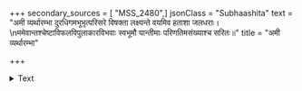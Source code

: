 +++
secondary_sources = [ "MSS_2480",]
jsonClass = "Subhaashita"
text = "अमी व्यर्थारम्भा दुरधिगमभूभृत्परिसरे विषक्ता लक्ष्यन्ते वयमिव हताशा जलधराः।  \nममेवान्तश्चेष्टाविफलविपुलाकारविभवाः स्वभूमौ यान्तीमाः परिणतिमसंख्याश्च सरितः॥"
title = "अमी व्यर्थारम्भा"

+++

<details><summary>Text</summary>

अमी व्यर्थारम्भा दुरधिगमभूभृत्परिसरे विषक्ता लक्ष्यन्ते वयमिव हताशा जलधराः।  
ममेवान्तश्चेष्टाविफलविपुलाकारविभवाः स्वभूमौ यान्तीमाः परिणतिमसंख्याश्च सरितः॥
</details>
